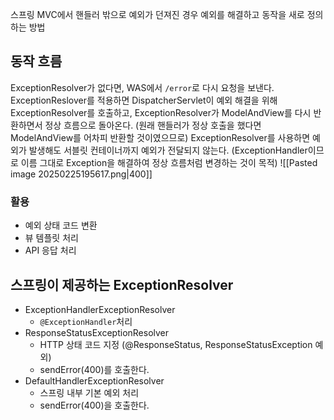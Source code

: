 스프링 MVC에서 핸들러 밖으로 예외가 던져진 경우 예외를 해결하고 동작을 새로 정의하는 방법

## 동작 흐름
ExceptionResolver가 없다면, WAS에서 `/error`로 다시 요청을 보낸다.
ExceptionReslover를 적용하면 DispatcherServlet이 예외 해결을 위해 ExceptionResolver를 호출하고, ExceptionResolver가 ModelAndView를 다시 반환하면서 정상 흐름으로 돌아온다. (원래 핸들러가 정상 호출을 했다면 ModelAndView를 어차피 반환할 것이였으므로)
ExceptionResolver를 사용하면 예외가 발생해도 서블릿 컨테이너까지 예외가 전달되지 않는다. (ExceptionHandler이므로 이름 그대로 Exception을 해결하여 정상 흐름처럼 변경하는 것이 목적)
![[Pasted image 20250225195617.png|400]]
### 활용
- 예외 상태 코드 변환
- 뷰 템플릿 처리
- API 응답 처리

## 스프링이 제공하는 ExceptionResolver
- ExceptionHandlerExceptionResolver
	- `@ExceptionHandler`처리
- ResponseStatusExceptionResolver
	- HTTP 상태 코드 지정 (@ResponseStatus, ResponseStatusException 예외)
	- sendError(400)를 호출한다.
- DefaultHandlerExceptionResolver
	- 스프링 내부 기본 예외 처리
	- sendError(400)을 호출한다.